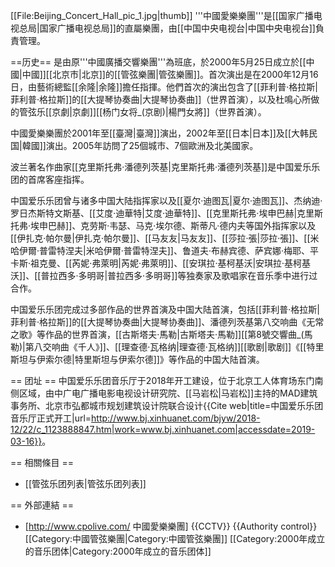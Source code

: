 [[File:Beijing_Concert_Hall_pic_1.jpg|thumb]]
'''中國愛樂樂團'''是[[国家广播电视总局|国家广播电视总局]]的直屬樂團，由[[中国中央电视台|中国中央电视台]]負責管理。

==历史==
是由原'''中國廣播交響樂團'''為班底，於2000年5月25日成立於[[中國|中國]][[北京市|北京]]的[[管弦樂團|管弦樂團]]。首次演出是在2000年12月16日，由藝術總監[[余隆|余隆]]擔任指揮。他們首次的演出包含了[[菲利普·格拉斯|菲利普·格拉斯]]的[[大提琴协奏曲|大提琴协奏曲]]（世界首演），以及杜鳴心所做的管弦乐[[京劇|京劇]][[杨门女将_(京剧)|楊門女將]]（世界首演）。

中國愛樂樂團於2001年至[[臺灣|臺灣]]演出，2002年至[[日本|日本]]及[[大韩民国|韓國]]演出。2005年訪問了25個城市、7個歐洲及北美國家。

波兰著名作曲家[[克里斯托弗·潘德列茨基|克里斯托弗·潘德列茨基]]是中国爱乐乐团的首席客座指挥。

中国爱乐乐团曾与诸多中国大陆指挥家以及[[夏尔·迪图瓦|夏尔·迪图瓦]]、杰纳迪·罗日杰斯特文斯基、[[艾度·迪華特|艾度·迪華特]]、[[克里斯托弗·埃申巴赫|克里斯托弗·埃申巴赫]]、克劳斯·韦瑟、马克·埃尔德、斯蒂凡·德内夫等国外指挥家以及[[伊扎克·帕尔曼|伊扎克·帕尔曼]]、[[马友友|马友友]]、[[莎拉·張|莎拉·張]]、[[米哈伊爾·普雷特涅夫|米哈伊爾·普雷特涅夫]]、鲁道夫·布赫宾德、萨宾娜·梅耶、平卡斯·祖克曼、[[芮妮·弗萊明|芮妮·弗萊明]]、[[安琪拉·基柯基沃|安琪拉·基柯基沃]]、[[普拉西多·多明哥|普拉西多·多明哥]]等独奏家及歌唱家在音乐季中进行过合作。

中国爱乐乐团完成过多部作品的世界首演及中国大陆首演，包括[[菲利普·格拉斯|菲利普·格拉斯]]的[[大提琴协奏曲|大提琴协奏曲]]、潘德列茨基第八交响曲《无常之歌》等作品的世界首演，[[古斯塔夫·馬勒|古斯塔夫·馬勒]][[第8號交響曲_(馬勒)|第八交响曲《千人》]]、[[理查德·瓦格纳|理查德·瓦格纳]][[歌剧|歌剧]]《[[特里斯坦与伊索尔德|特里斯坦与伊索尔德]]》等作品的中国大陆首演。

== 团址 ==
中国爱乐乐团音乐厅于2018年开工建设，位于北京工人体育场东门南侧区域，由中广电广播电影电视设计研究院、[[马岩松|马岩松]]主持的MAD建筑事务所、北京市弘都城市规划建筑设计院联合设计<ref>{{Cite web|title=中国爱乐乐团音乐厅正式开工|url=http://www.bj.xinhuanet.com/bjyw/2018-12/22/c_1123888847.htm|work=www.bj.xinhuanet.com|accessdate=2019-03-16}}</ref>。

== 相關條目 ==
* [[管弦乐团列表|管弦乐团列表]]

== 外部連結 ==
* [http://www.cpolive.com/ 中國愛樂樂團]
{{CCTV}}
{{Authority control}}
[[Category:中國管弦樂團|Category:中國管弦樂團]]
[[Category:2000年成立的音乐团体|Category:2000年成立的音乐团体]]